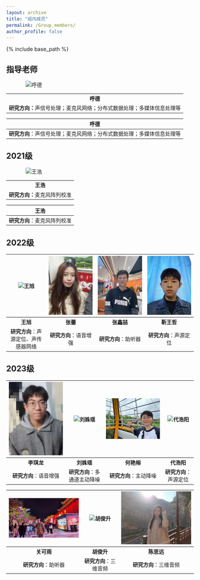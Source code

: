 ```yaml
---
layout: archive
title: "组内成员"
permalink: /Group_members/
author_profile: false
---
```



{% include base_path %}



## 指导老师

<div style="margin: 0 auto; width: 400px;">
  <img src="/images/呼德.jpg" alt="呼德" style="width: 400px;">
</div>

<table style="width: auto;">
  <tr>
    <td align="center"><strong>呼德</strong></td>
  </tr>
  <tr>
    <td align="center"><strong>研究方向：</strong>声信号处理；麦克风网络；分布式数据处理；多媒体信息处理等</td>
  </tr>
</table>



| **呼德** |
| :--: |
| **研究方向**：声信号处理；麦克风网络；分布式数据处理；多媒体信息处理等 |



## 2021级

<div style="margin: 0 auto; width: 400px;">
  <img src="/images/王浩.jpg" alt="王浩" style="width: 300px;">
</div>

<table style="width: auto;">
  <tr>
    <td align="center"><strong>王浩</strong></td>
  </tr>
  <tr>
    <td align="center"><strong>研究方向：</strong>麦克风阵列校准</td>
  </tr>
</table>



| **王浩** |
| :--: |
| **研究方向**：麦克风阵列校准 |




## 2022级

| <img src="/images/王旭.jpg" alt="王旭" width="300px"> |<img src="/images/张蕾.jpg" alt="张蕾" width="300px">  |<img src="/images/张鑫喆.jpg" alt="张鑫喆" width="300px"> |<img src="/images/靳王哲.jpg" alt="靳王哲" width="300px"> |
| :--: | :--: | :--: | :--: |
| **王旭** | **张蕾** | **张鑫喆**  | **靳王哲**  |
| **研究方向**：声源定位、声传感器网络 | **研究方向**：语音增强 | **研究方向**：助听器 | **研究方向**：声源定位 |


## 2023级


| <img src="/images/李琪龙.jpg" alt="李琪龙" width="300px"> |<img src="/images/刘姝瑶.jpg" alt="刘姝瑶" width="300px">  |<img src="/images/何艳榕.jpg" alt="何艳榕" width="300px"> |<img src="/images/代浩阳.jpg" alt="代浩阳" width="300px"> |
| :--: | :--: | :--: | :--: |
| **李琪龙** | **刘姝瑶** | **何艳榕**  | **代浩阳**  |
| **研究方向**：语音增强 | **研究方向**：多通道主动降噪 | **研究方向**：主动降噪 | **研究方向**：声源定位 |


| <img src="/images/关可雨.jpg" alt="关可雨" width="300px"> |<img src="/images/胡俊升.jpg" alt="胡俊升" width="300px"> |<img src="/images/陈思远.jpg" alt="陈思远" width="300px"> |
| :--: | :--: | :--: | 
| **关可雨** | **胡俊升** | **陈思远**  |
| **研究方向**：助听器 | **研究方向**：三维音频 | **研究方向**：三维音频 |

